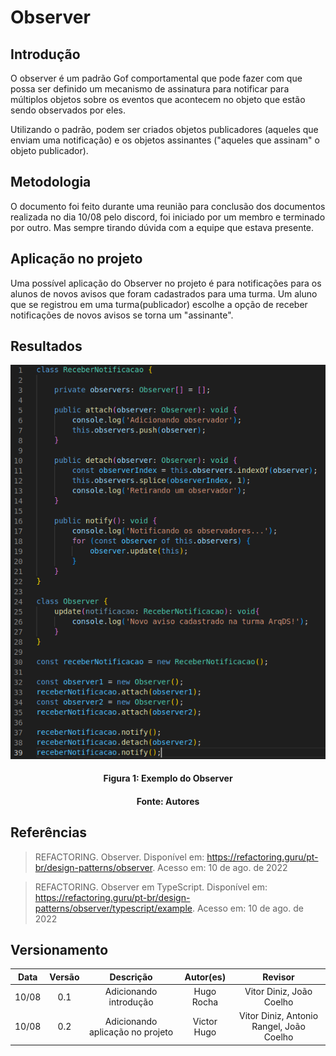 # Observer

## Introdução

O observer é um padrão Gof comportamental que pode fazer com que possa ser definido um mecanismo de assinatura para notificar para múltiplos objetos sobre os eventos que acontecem no objeto que estão sendo observados por eles.

Utilizando o padrão, podem ser criados objetos publicadores (aqueles que enviam uma notificação) e os objetos assinantes ("aqueles que assinam" o objeto publicador).

## Metodologia

O documento foi feito durante uma reunião para conclusão dos documentos realizada no dia 10/08 pelo discord, foi iniciado por um membro e terminado por outro. Mas sempre tirando dúvida com a equipe que estava presente.

## Aplicação no projeto

Uma possível aplicação do Observer no projeto é para notificações para os alunos de novos avisos que foram cadastrados para uma turma. Um aluno que se registrou em uma turma(publicador) escolhe a opção de receber notificações de novos avisos se torna um "assinante".

## Resultados

![Nome da imagem](../assets/img/observer.png)

<h4 align = "center">Figura 1: Exemplo do Observer</h6>
<h4 align = "center">Fonte: Autores</h6>

## Referências

> REFACTORING. Observer. Disponível em: <https://refactoring.guru/pt-br/design-patterns/observer>. Acesso em: 10 de ago. de 2022

> REFACTORING. Observer em TypeScript. Disponível em: <https://refactoring.guru/pt-br/design-patterns/observer/typescript/example>. Acesso em: 10 de ago. de 2022

## Versionamento

| Data  | Versão |            Descrição             |  Autor(es)  |   Revisor   |
| :---: | :----: | :------------------------------: | :---------: | :---------: |
| 10/08 |  0.1   |      Adicionando introdução      | Hugo Rocha  | Vitor Diniz, João Coelho |
| 10/08 |  0.2   | Adicionando aplicação no projeto | Victor Hugo | Vitor Diniz, Antonio Rangel, João Coelho |
